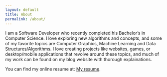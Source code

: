 ```yaml
---
layout: default
title: About
permalink: /about/
---
```


I am a Software Developer who recently completed his Bachelor’s in Computer Science. I love exploring new algorithms and concepts, and some of my favorite topics are Computer Graphics, Machine Learning and Data Structures/Algorithms. I love creating projects like websites, games, or desktop/mobile applications that revolve around these topics, and much of my work can be found on my blog website with thorough explainations.

You can find my online resume at: [My resume](https://ayushkoul00.github.io/).
